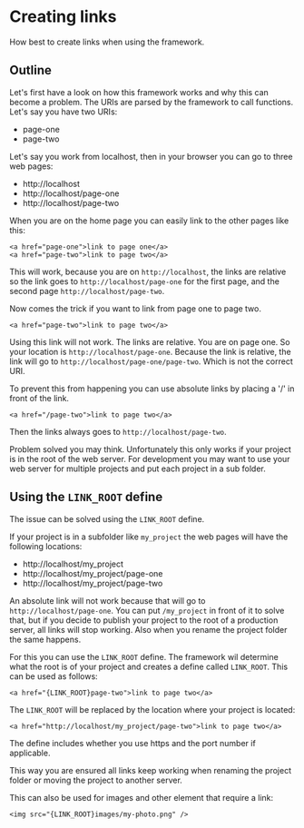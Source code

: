 # Creating links

How best to create links when using the framework.

## Outline

Let's first have a look on how this framework works and why this can become a problem.
The URIs are parsed by the framework to call functions. Let's say you have two URIs:

* page-one
* page-two

Let's say you work from localhost, then in your browser you can go to three web pages:

* http://localhost
* http://localhost/page-one
* http://localhost/page-two

When you are on the home page you can easily link to the other pages like this:

```
<a href="page-one">link to page one</a>
<a href="page-two">link to page two</a>
```

This will work, because you are on `http://localhost`, the links are relative so the link goes to
`http://localhost/page-one` for the first page, and the second page `http://localhost/page-two`.

Now comes the trick if you want to link from page one to page two.

```
<a href="page-two">link to page two</a>
```

Using this link will not work. The links are relative. You are on page one.
So your location is `http://localhost/page-one`. Because the link is relative, the link will go to
`http://localhost/page-one/page-two`. Which is not the correct URI.

To prevent this from happening you can use absolute links by placing a '/' in front of the link.

```
<a href="/page-two">link to page two</a>
```

Then the links always goes to `http://localhost/page-two`.

Problem solved you may think. Unfortunately this only works if your project is in the root of the web server.
For development you may want to use your web server for multiple projects and put each project in a sub folder.

## Using the `LINK_ROOT` define

The issue can be solved using the `LINK_ROOT` define.

If your project is in a subfolder like `my_project` the web pages will have the following locations:

* http://localhost/my_project
* http://localhost/my_project/page-one
* http://localhost/my_project/page-two

An absolute link will not work because that will go to `http://localhost/page-one`.
You can put `/my_project` in front of it to solve that, but if you decide to publish your project to
the root of a production server, all links will stop working. Also when you rename the project folder
the same happens.

For this you can use the `LINK_ROOT` define. The framework wil determine what the root is of your project
and creates a define called `LINK_ROOT`. This can be used as follows:

```
<a href="{LINK_ROOT}page-two">link to page two</a>
```

The `LINK_ROOT` will be replaced by the location where your project is located:

```
<a href="http://localhost/my_project/page-two">link to page two</a>
```

The define includes whether you use https and the port number if applicable.

This way you are ensured all links keep working when renaming the project folder or moving the project to another server.

This can also be used for images and other element that require a link:

```
<img src="{LINK_ROOT}images/my-photo.png" />
```
